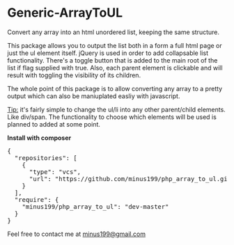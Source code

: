 # Generic-ArrayToUL
Convert any array into an html unordered list, keeping the same structure.

This package allows you to output the list both in a form a full html page or just the ul element itself.
jQuery is used in order to add collapsable list functionality. 
There's a toggle button that is added to the main root of the list if flag supplied with true. Also, each parent element is clickable and will result with toggling the visibility of its children.

The whole point of this package is to allow converting any array to a pretty output which can also be maniuplated easliy with javascript.

<u>Tip:</u> it's fairly simple to change the ul/li into any other parent/child elements. Like div/span.
The functionality to choose which elements will be used is planned to added at some point.

<b>Install with composer</b>
<pre>{
  "repositories": [
    {
      "type": "vcs",
      "url": "https://github.com/minus199/php_array_to_ul.git"
    }
  ],
  "require": {
    "minus199/php_array_to_ul": "dev-master"
  }
}
</pre>

Feel free to contact me at minus199@gmail.com  

